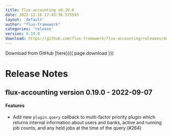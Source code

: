 ```yaml
---
title: flux-accounting v0.19.0
date: 2022-12-16 17:43:30.575593
layout: 'default'
author: "flux-framework"
categories: 'release'
version: 0.19.0
download: https://github.com/flux-framework/flux-accounting/releases/download/v0.19.0/flux-accounting-0.19.0.tar.gz
---
```


Download from GitHub [here]({{ page.download }})

# Release Notes

flux-accounting version 0.19.0 - 2022-09-07
-------------------------------------------

#### Features

* Add new `plugin.query` callback to multi-factor priority plugin which returns
internal information about users and banks, active and running job counts, and
any held jobs at the time of the query (#264)
